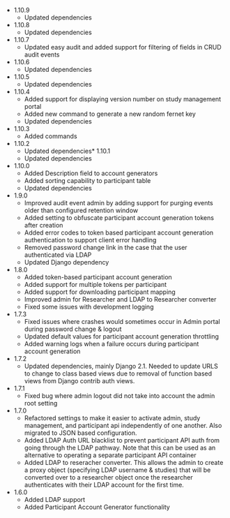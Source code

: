 * 1.10.9
    * Updated dependencies
* 1.10.8
    * Updated dependencies
* 1.10.7
    * Updated easy audit and added support for filtering of fields in CRUD audit events
* 1.10.6
    * Updated dependencies
* 1.10.5
    * Updated dependencies
* 1.10.4
    * Added support for displaying version number on study management portal
    * Added new command to generate a new random fernet key
    * Updated dependencies
* 1.10.3
    * Added commands
* 1.10.2
    * Updated dependencies* 
1.10.1
    * Updated dependencies
* 1.10.0
    * Added Description field to account generators
    * Added sorting capability to participant table
    * Updated dependencies
* 1.9.0
    * Improved audit event admin by adding support for purging events older than configured retention window
    * Added setting to obfuscate participant account generation tokens after creation
    * Added error codes to token based participant account generation authentication to support client error handling
    * Removed password change link in the case that the user authenticated via LDAP
    * Updated Django dependency
* 1.8.0
    * Added token-based participant account generation
    * Added support for multiple tokens per participant
    * Added support for downloading participant mapping 
    * Improved admin for Researcher and LDAP to Researcher converter
    * Fixed some issues with development logging
* 1.7.3
    * Fixed issues where crashes would sometimes occur in Admin portal during password change & logout
    * Updated default values for participant account generation throttling
    * Added warning logs when a failure occurs during participant account generation
* 1.7.2
    * Updated dependencies, mainly Django 2.1. Needed to update URLS to change to class based views due to removal of function based views from Django contrib auth views.
* 1.7.1
    * Fixed bug where admin logout did not take into account the admin root setting
* 1.7.0
    * Refactored settings to make it easier to activate admin, study management, and participant api independently of one another. Also migrated to JSON based configuration.
    * Added LDAP Auth URL blacklist to prevent participant API auth from going through the LDAP pathway. Note that this can be used as an alternative to operating a separate participant API container
    * Added LDAP to reseracher converter. This allows the admin to create a proxy object (specifying LDAP username & studies) that will be converted over to a researcher object once the researcher authenticates with their LDAP account for the first time.
* 1.6.0
    * Added LDAP support
    * Added Participant Account Generator functionality